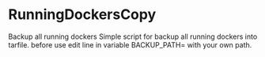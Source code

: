 # RunningDockersCopy
Backup all running dockers
Simple script for backup all running dockers into tarfile.
before use edit line in variable BACKUP_PATH= with your own path.
